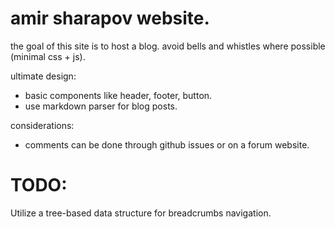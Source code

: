 # amir sharapov website.

the goal of this site is to host a blog. avoid bells and whistles where possible (minimal css + js).

ultimate design:

- basic components like header, footer, button.
- use markdown parser for blog posts.

considerations:

- comments can be done through github issues or on a forum website.

# TODO:

Utilize a tree-based data structure for breadcrumbs navigation.